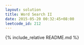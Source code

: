 ```yaml
---
layout: solution
title: Word Search II
date: 2015-05-20 00:32:45+08:00
leetcode_id: 212
---
```

{% include_relative README.md %}
